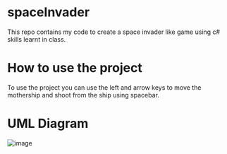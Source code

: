 # spaceInvader
This repo contains my code to create a space invader like game using c# skills learnt in class. 

# How to use the project
To use the project you can use the left and arrow keys to move the mothership and shoot from the ship using spacebar.

# UML Diagram
![image](https://user-images.githubusercontent.com/104882262/203465915-d6e33dac-1c2a-49f3-a89c-79c0049dbe3b.png)
